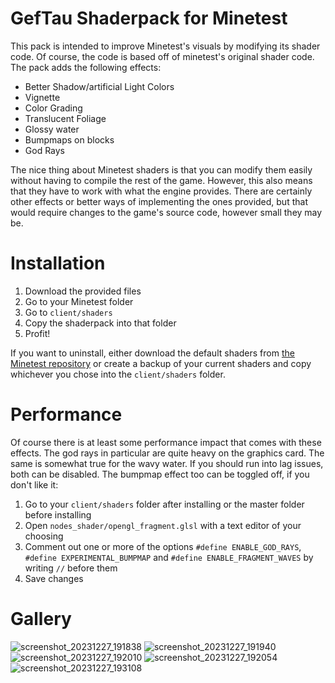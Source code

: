 # GefTau Shaderpack for Minetest
This pack is intended to improve Minetest's visuals by modifying its shader code. Of course, the code is based off of minetest's original shader code. The pack adds the following effects:
- Better Shadow/artificial Light Colors
- Vignette
- Color Grading
- Translucent Foliage
- Glossy water
- Bumpmaps on blocks
- God Rays

The nice thing about Minetest shaders is that you can modify them easily without having to compile the rest of the game. However, this also means that they have to work with what the engine provides. There are certainly other effects or better ways of implementing the ones provided, but that would require changes to the game's source code, however small they may be.
# Installation
1. Download the provided files
2. Go to your Minetest folder
3. Go to `client/shaders`
5. Copy the shaderpack into that folder
6. Profit!

If you want to uninstall, either download the default shaders from [the Minetest repository](https://github.com/minetest/minetest) or create a backup of your current shaders and copy whichever you chose into the `client/shaders` folder.

# Performance
Of course there is at least some performance impact that comes with these effects. The god rays in particular are quite heavy on the graphics card. The same is somewhat true for the wavy water. If you should run into lag issues, both can be disabled. The bumpmap effect too can be toggled off, if you don't like it:
1. Go to your `client/shaders` folder after installing or the master folder before installing
2. Open `nodes_shader/opengl_fragment.glsl` with a text editor of your choosing
3. Comment out one or more of the options `#define ENABLE_GOD_RAYS`, `#define EXPERIMENTAL_BUMPMAP` and `#define ENABLE_FRAGMENT_WAVES` by writing `//` before them
4. Save changes

# Gallery
![screenshot_20231227_191838](https://github.com/GefullteTaubenbrust2/Minetest-Shaderpack/assets/72752000/0949e6f2-8237-468d-a9d1-197836369409)
![screenshot_20231227_191940](https://github.com/GefullteTaubenbrust2/Minetest-Shaderpack/assets/72752000/bd033452-f440-4a06-b6da-3856a6bc30a1)
![screenshot_20231227_192010](https://github.com/GefullteTaubenbrust2/Minetest-Shaderpack/assets/72752000/aa787c81-93f8-4a9c-be55-eb581e8fc010)
![screenshot_20231227_192054](https://github.com/GefullteTaubenbrust2/Minetest-Shaderpack/assets/72752000/fe7b9fd8-7425-4129-b40c-2b90796931f2)
![screenshot_20231227_193108](https://github.com/GefullteTaubenbrust2/Minetest-Shaderpack/assets/72752000/711e84ed-e1d6-4183-8333-ecb4fbd360f4)

